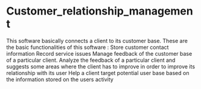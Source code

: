 # Customer_relationship_management
This software basically connects a client to its customer base. These are the basic functionalities of this software : Store customer contact information Record service issues Manage feedback of the customer base of a particular client. Analyze the feedback of a particular client and suggests some areas where the client has to improve in order to improve its relationship with its user Help a client target potential user base based on the information stored on the users activity
